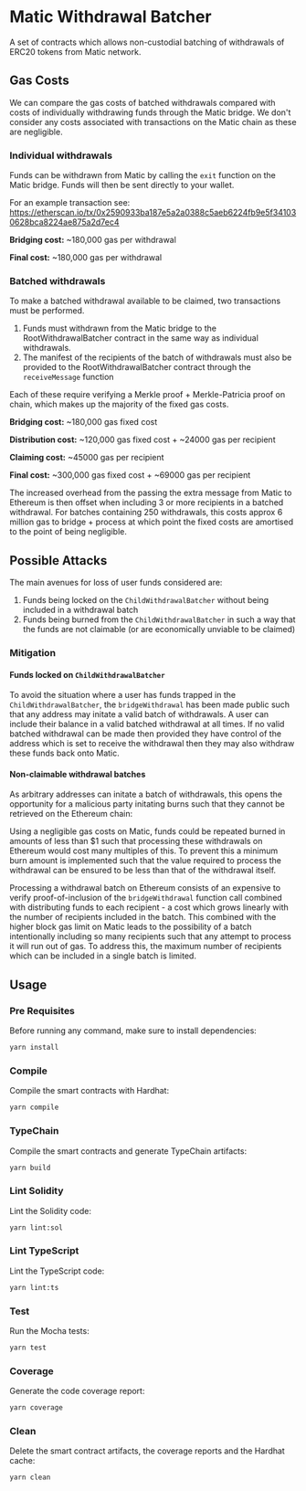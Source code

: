 # Matic Withdrawal Batcher

A set of contracts which allows non-custodial batching of withdrawals of ERC20 tokens from Matic network.

## Gas Costs

We can compare the gas costs of batched withdrawals compared with costs of individually withdrawing funds through the Matic bridge. We don't consider any costs associated with transactions on the Matic chain as these are negligible.

### Individual withdrawals

Funds can be withdrawn from Matic by calling the `exit` function on the Matic bridge. Funds will then be sent directly to your wallet.

For an example transaction see: <https://etherscan.io/tx/0x2590933ba187e5a2a0388c5aeb6224fb9e5f341030628bca8224ae875a2d7ec4>

**Bridging cost:** ~180,000 gas per withdrawal

**Final cost:** ~180,000 gas per withdrawal

### Batched withdrawals

To make a batched withdrawal available to be claimed, two transactions must be performed.

1. Funds must withdrawn from the Matic bridge to the RootWithdrawalBatcher contract in the same way as individual withdrawals.
2. The manifest of the recipients of the batch of withdrawals must also be provided to the RootWithdrawalBatcher contract through the `receiveMessage` function

Each of these require verifying a Merkle proof + Merkle-Patricia proof on chain, which makes up the majority of the fixed gas costs.

**Bridging cost:** ~180,000 gas fixed cost

**Distribution cost:** ~120,000 gas fixed cost + ~24000 gas per recipient

**Claiming cost:** ~45000 gas per recipient

**Final cost:** ~300,000 gas fixed cost + ~69000 gas per recipient

The increased overhead from the passing the extra message from Matic to Ethereum is then offset when including 3 or more recipients in a batched withdrawal.
For batches containing 250 withdrawals, this costs approx 6 million gas to bridge + process at which point the fixed costs are amortised to the point of being negligible.

## Possible Attacks

The main avenues for loss of user funds considered are:

1. Funds being locked on the `ChildWithdrawalBatcher` without being included in a withdrawal batch
2. Funds being burned from the `ChildWithdrawalBatcher` in such a way that the funds are not claimable (or are economically unviable to be claimed)

### Mitigation

#### Funds locked on `ChildWithdrawalBatcher`

To avoid the situation where a user has funds trapped in the `ChildWithdrawalBatcher`, the `bridgeWithdrawal` has been made public such that any address may initate a valid batch of withdrawals. A user can include their balance in a valid batched withdrawal at all times. If no valid batched withdrawal can be made then provided they have control of the address which is set to receive the withdrawal then they may also withdraw these funds back onto Matic.

#### Non-claimable withdrawal batches

As arbitrary addresses can initate a batch of withdrawals, this opens the opportunity for a malicious party initating burns such that they cannot be retrieved on the Ethereum chain:

Using a negligible gas costs on Matic, funds could be repeated burned in amounts of less than $1 such that processing these withdrawals on Ethereum would cost many multiples of this. To prevent this a minimum burn amount is implemented such that the value required to process the withdrawal can be ensured to be less than that of the withdrawal itself.

Processing a withdrawal batch on Ethereum consists of an expensive to verify proof-of-inclusion of the `bridgeWithdrawal` function call combined with distributing funds to each recipient - a cost which grows linearly with the number of recipients included in the batch. This combined with the higher block gas limit on Matic leads to the possibility of a batch intentionally including so many recipients such that any attempt to process it will run out of gas. To address this, the maximum number of recipients which can be included in a single batch is limited.

## Usage

### Pre Requisites

Before running any command, make sure to install dependencies:

```sh
yarn install
```

### Compile

Compile the smart contracts with Hardhat:

```sh
yarn compile
```

### TypeChain

Compile the smart contracts and generate TypeChain artifacts:

```sh
yarn build
```

### Lint Solidity

Lint the Solidity code:

```sh
yarn lint:sol
```

### Lint TypeScript

Lint the TypeScript code:

```sh
yarn lint:ts
```

### Test

Run the Mocha tests:

```sh
yarn test
```

### Coverage

Generate the code coverage report:

```sh
yarn coverage
```

### Clean

Delete the smart contract artifacts, the coverage reports and the Hardhat cache:

```sh
yarn clean
```
